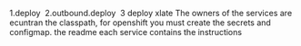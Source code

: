 1.deploy 
2.outbound.deploy 
3 deploy xlate
The owners of the services are ecuntran the classpath, for openshift you must create the secrets and configmap. 
the readme each service contains the instructions


